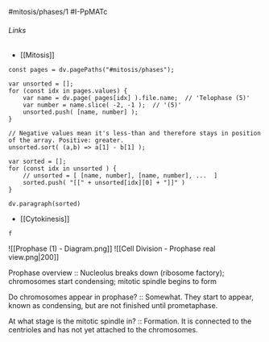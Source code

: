 #mitosis/phases/1 #I-PpMATc
###### Links
- [[Mitosis]]
```dataviewjs
const pages = dv.pagePaths("#mitosis/phases");

var unsorted = [];
for (const idx in pages.values) {
	var name = dv.page( pages[idx] ).file.name;  // 'Telophase (5)'
	var number = name.slice( -2, -1 );  // '(5)'
	unsorted.push( [name, number] );
}

// Negative values mean it's less-than and therefore stays in position of the array. Positive: greater.
unsorted.sort( (a,b) => a[1] - b[1] );

var sorted = [];
for (const idx in unsorted ) {
	// unsorted = [ [name, number], [name, number], ...  ]
	sorted.push( "[[" + unsorted[idx][0] + "]]" )
}

dv.paragraph(sorted)

```
- [[Cytokinesis]]

```dataviewjs
f

```

![[Prophase (1) - Diagram.png]]
![[Cell Division - Prophase real view.png|200]]


Prophase overview :: Nucleolus breaks down (ribosome factory); chromosomes start condensing; mitotic spindle begins to form

Do chromosomes appear in prophase? :: Somewhat. They start to appear, known as condensing, but are not finished until prometaphase.

At what stage is the mitotic spindle in? :: Formation. It is connected to the centrioles and has not yet attached to the chromosomes.


